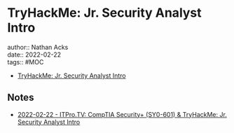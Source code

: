 # TryHackMe: Jr. Security Analyst Intro

author:: Nathan Acks  
date:: 2022-02-22  
tags:: #MOC

* [TryHackMe: Jr. Security Analyst Intro](https://tryhackme.com/room/jrsecanalystintrouxo)

## Notes

* [2022-02-22 - ITPro.TV: CompTIA Security+ (SY0-601) & TryHackMe: Jr. Security Analyst Intro](../log/2022-02-22-itprotv-comptia-security-plus-and-tryhackme-jr-security-analyst-intro.md)

